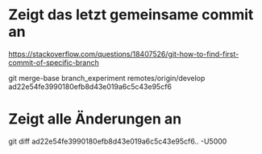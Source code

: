# Zeigt das letzt gemeinsame commit an

https://stackoverflow.com/questions/18407526/git-how-to-find-first-commit-of-specific-branch

git merge-base branch_experiment remotes/origin/develop               
ad22e54fe3990180efb8d43e019a6c5c43e95cf6


# Zeigt alle Änderungen an
git diff ad22e54fe3990180efb8d43e019a6c5c43e95cf6.. -U5000